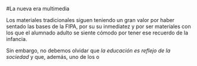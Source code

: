 #La nueva era multimedia

Los materiales tradicionales siguen teniendo un gran valor por haber sentado las bases de la FIPA, por su su inmediatez y por ser materiales con los que el alumnado adulto se siente cómodo por tener ese recuerdo de la infancia.

Sin embargo, no debemos olvidar que _la educación es reflejo de la sociedad_ y que, además, uno de los o